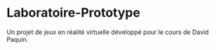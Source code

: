 # Laboratoire-Prototype

Un projet de jeux en réalité virtuelle développé pour le cours de David Paquin.